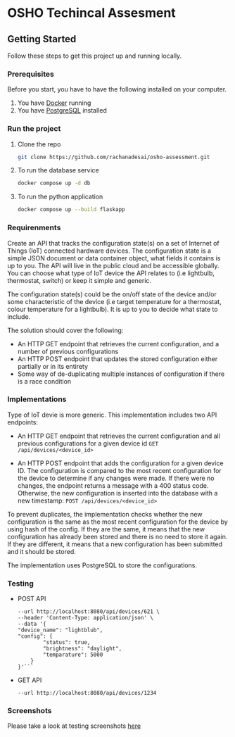 # OSHO Techincal Assesment

## Getting Started

Follow these steps to get this project up and running locally.

### Prerequisites

Before you start, you have to have the following installed on your computer.

1. You have [Docker](https://www.docker.com) running
2. You have [PostgreSQL](https://www.postgresql.org/docs/12/index.html) installed

### Run the project

1. Clone the repo
   ```sh
   git clone https://github.com/rachanadesai/osho-assessment.git
   ```
2. To run the database service
    ```sh
    docker compose up -d db
    ```
3. To run the python application
    ```sh
    docker compose up --build flaskapp
    ```

### Requirenments

Create an API that tracks the configuration state(s) on a set of Internet of Things
(IoT) connected hardware devices. The configuration state is a simple JSON
document or data container object, what fields it contains is up to you. 
The API will live in the public cloud and be accessible globally.
You can choose what type of IoT device the API relates to (i.e lightbulb,
thermostat, switch) or keep it simple and generic.

The configuration state(s) could be the on/off state of the device and/or some
characteristic of the device (i.e target temperature for a thermostat, colour
temperature for a lightbulb). It is up to you to decide what state to include.

The solution should cover the following:
* An HTTP GET endpoint that retrieves the current configuration, and a
number of previous configurations
* An HTTP POST endpoint that updates the stored configuration either
partially or in its entirety
* Some way of de-duplicating multiple instances of configuration if there is a
race condition

### Implementations

Type of IoT devie is more generic.
This implementation includes two API endpoints:

* An HTTP GET endpoint that retrieves the current configuration and all previous configurations for a given device id
`GET /api/devices/<device_id>`

* An HTTP POST endpoint that adds the configuration for a given device ID. The configuration is compared to the most recent configuration for the device to determine if any changes were made. If there were no changes, the endpoint returns a message with a 400 status code. Otherwise, the new configuration is inserted into the database with a new timestamp:
`POST /api/devices/<device_id>`

To prevent duplicates, the implementation checks whether the new configuration is the same as the most recent configuration for the device by using hash of the config. If they are the same, it means that the new configuration has already been stored and there is no need to store it again. If they are different, it means that a new configuration has been submitted and it should be stored.

The implementation uses PostgreSQL to store the configurations.

### Testing

* POST API
    ```curl --request POST \
  --url http://localhost:8080/api/devices/621 \
  --header 'Content-Type: application/json' \
  --data '{
    "device_name": "lightblub",
    "config": {
			"status": true,
			"brightness": "daylight",
			"temparature": 5000
		}
    }'```

* GET API
    ```curl --request GET \
  --url http://localhost:8080/api/devices/1234
  ```

### Screenshots

Please take a look at testing screenshots [here](https://github.com/rachanadesai/osho-assessment/blob/main/screenshots) 